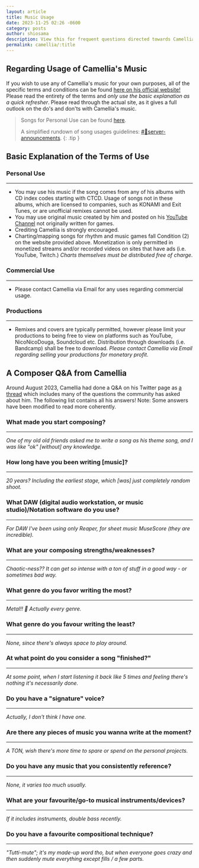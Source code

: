 ```yaml
---
layout: article
title: Music Usage
date: 2023-11-25 02:26 -0600
category: posts
author: shiosama
description: View this for frequent questions directed towards Camellia.
permalink: camellia/:title
---
```


## Regarding Usage of Camellia's Music

If you wish to use any of Camellia's music for your own purposes, all of the specific terms and conditions can be found [here on his official website!](https://cametek.jp/songuse_en.html) Please read the entirety of the terms and *only use the basic explanation as a quick refresher*. Please read through the actual site, as it gives a full outlook on the do's and don'ts with Camellia's music.

> Songs for Personal Use can be found [here](https://music.youtube.com/playlist?list=PLaN19gIKi5ZrjNT-KAuFeB82fmykcF8bK).
>
> A simplified rundown of song usages guidelines: [#🚨server-announcements](https://discord.com/channels/435720333786480641/1088625892105924648/1156069221999071242).
{: .tip }

## Basic Explanation of the Terms of Use

### Personal Use

---

- You may use his music if the song comes from any of his albums with CD index codes starting with CTCD. Usage of songs not in these albums, which are licensed to companies, such as KONAMI and Exit Tunes, or are unofficial remixes cannot be used.
- You may use original music created by him and posted on his [YouTube Channel](https://www.youtube.com/c/Kamelcamellia) not originally written for games.
- Crediting Camellia is strongly encouraged.
- Charting/mapping songs for rhythm and music games fall Condition (2) on the website provided above. Monetization is only permitted in monetized streams and/or recorded videos on sites that have ads (i.e. YouTube, Twitch.) *Charts themselves must be distributed free of charge*.

### Commercial Use

---

- Please contact Camellia via Email for any uses regarding commercial usage.

### Productions

---

- Remixes and covers are typically permitted, however please limit your productions to being free to view on platforms such as YouTube, NicoNicoDouga, Soundcloud etc. Distribution through downloads (i.e. Bandcamp) shall be free to download. *Please contact Camellia via Email regarding selling your productions for monetary profit*.

## A Composer Q&A from Camellia

Around August 2023, Camellia had done a Q&A on his Twitter page as [a thread](https://twitter.com/cametek/status/1695536044333232617?s=46&t=IM8PMYKv9QQ_6I7KlB1yOw) which includes many of the questions the community has asked about him. The following list contains all his answers! Note: Some answers have been modified to read more coherently.

### What made you start composing?

---

*One of my old old friends asked me to write a song as his theme song, and I was like "ok" [without] any knowledge.*

### How long have you been writing [music]?

---

*20 years? Including the earliest stage, which [was] just completely random shoot.*

### What DAW (digital audio workstation, or music studio)/Notation software do you use?

---

*For DAW I've been using only Reaper, for sheet music MuseScore (they are incredible).*

### What are your composing strengths/weaknesses?

---

*Chaotic-ness?? It can get so intense with a ton of stuff in a good way - or sometimes bad way.*

### What genre do you favor writing the most?

---

*Metal!! 🤘*
*Actually every genre.*

### What genre do you favour writing the least?

---

*None, since there's always space to play around.*

### At what point do you consider a song "finished?"

---

*At some point, when I start listening it back like 5 times and feeling there's nothing it's necessarily done.*

### Do you have a "signature" voice?

---

*Actually, I don't think I have one.*

### Are there any pieces of music you wanna write at the moment?

---

*A TON, wish there's more time to spare or spend on the personal projects.*

### Do you have any music that you consistently reference?

---

*None, it varies too much usually.*

### What are your favourite/go-to musical instruments/devices?

---

*If it includes instruments, double bass recently.*

### Do you have a favourite compositional technique?

---

*"Tutti-mute"; it's my made-up word tho, but when everyone goes crazy and then suddenly mute everything except fills / a few parts.*
